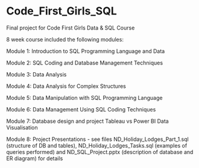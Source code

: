 # Code_First_Girls_SQL
Final project for Code First Girls Data &amp; SQL Course

8 week course included the following modules:

Module 1: Introduction to SQL Programming Language and Data

Module 2: SQL Coding and Database Management Techniques

Module 3: Data Analysis

Module 4: Data Analysis for Complex Structures

Module 5: Data Manipulation with SQL Programming Language

Module 6: Data Management Using SQL Coding Techniques

Module 7: Database design and project Tableau vs Power BI Data Visualisation

Module 8: Project Presentations - see files ND_Holiday_Lodges_Part_1.sql (structure of DB and tables), ND_Holiday_Lodges_Tasks.sql (examples of queries performed) and ND_SQL_Project.pptx (description of database and ER diagram) for details
